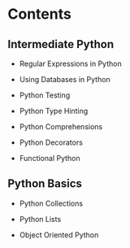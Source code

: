 
Contents
====

Intermediate Python
----

- Regular Expressions in Python

- Using Databases in Python

- Python Testing

- Python Type Hinting

- Python Comprehensions

- Python Decorators

- Functional Python


Python Basics
----

- Python Collections

- Python Lists

- Object Oriented Python

